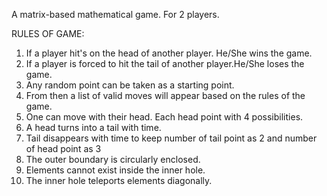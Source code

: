 A matrix-based mathematical game. For 2 players.

RULES OF GAME:
1) If a player hit's on the head of another player. He/She wins the game.
2) If a player is forced to hit the tail of another player.He/She loses the game.
3) Any random point can be taken as a starting point.
4) From then a list of valid moves will appear based on the rules of the game.
5) One can move with their head. Each head point with 4 possibilities.
6) A head turns into a tail with time.
7) Tail disappears with time to keep number of tail point as 2 and number of head point as 3
8) The outer boundary is circularly enclosed.
10) Elements cannot exist inside the inner hole.
11) The inner hole teleports elements diagonally.


